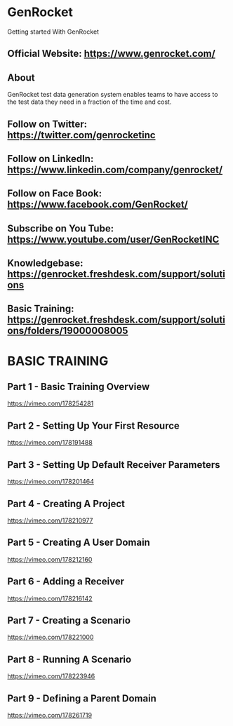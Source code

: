 # GenRocket
Getting started With GenRocket

## Official Website: https://www.genrocket.com/

## About
 GenRocket test data generation system enables teams to have access to the test data they need in a fraction of the time and cost. 
 ## Follow on Twitter: https://twitter.com/genrocketinc
 ##  Follow on LinkedIn: https://www.linkedin.com/company/genrocket/
 ##  Follow on Face Book: https://www.facebook.com/GenRocket/
 ##  Subscribe on You Tube: https://www.youtube.com/user/GenRocketINC
 
 ## Knowledgebase: https://genrocket.freshdesk.com/support/solutions
 
## Basic Training: https://genrocket.freshdesk.com/support/solutions/folders/19000008005

# BASIC TRAINING

## Part 1 - Basic Training Overview
https://vimeo.com/178254281

## Part 2 - Setting Up Your First Resource
https://vimeo.com/178191488

## Part 3 - Setting Up Default Receiver Parameters
https://vimeo.com/178201464

## Part 4 - Creating A Project
https://vimeo.com/178210977

## Part 5 - Creating A User Domain
https://vimeo.com/178212160

## Part 6 - Adding a Receiver
https://vimeo.com/178216142

## Part 7 - Creating a Scenario
https://vimeo.com/178221000


## Part 8 - Running A Scenario
https://vimeo.com/178223946

## Part 9 - Defining a Parent Domain

https://vimeo.com/178261719










 
